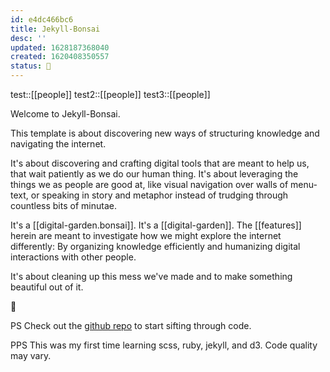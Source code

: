 ```yaml
---
id: e4dc466bc6
title: Jekyll-Bonsai
desc: ''
updated: 1628187368040
created: 1620408350557
status: 🍈
---
```


test::[[people]]
test2::[[people]]
test3::[[people]]

Welcome to Jekyll-Bonsai.

This template is about discovering new ways of structuring knowledge and navigating the internet. 

It's about discovering and crafting digital tools that are meant to help us, that wait patiently as we do our human thing. It's about leveraging the things we as people are good at, like visual navigation over walls of menu-text, or speaking in story and metaphor instead of trudging through countless bits of minutae.

It's a [[digital-garden.bonsai]]. It's a [[digital-garden]]. The [[features]] herein are meant to investigate how we might explore the internet differently: By organizing knowledge efficiently and humanizing digital interactions with other people.

It's about cleaning up this mess we've made and to make something beautiful out of it.

🦊

PS Check out the [github repo](https://github.com/manunamz/jekyll-bonsai) to start sifting through code.

PPS This was my first time learning scss, ruby, jekyll, and d3. Code quality may vary.
